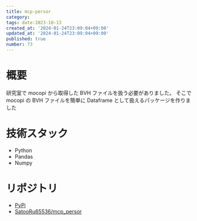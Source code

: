 ```yaml
---
title: mcp-persor
category:
tags: date:2023-10-13
created_at: '2024-01-24T23:09:04+09:00'
updated_at: '2024-01-24T23:09:04+09:00'
published: true
number: 73
---
```


# 概要

研究室で mocopi から取得した BVH ファイルを扱う必要がありました。
そこで mocopi の BVH ファイルを簡単に Dataframe として扱えるパッケージを作りました

# 技術スタック

- Python
- Pandas
- Numpy

# リポジトリ

- [PyPi](https://pypi.org/project/mcp-persor/)
- [SatooRu65536/mcp_persor](https://github.com/SatooRu65536/mcp_persor)
